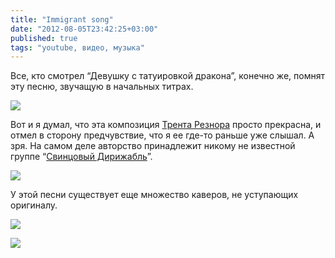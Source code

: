 ```yaml
---
title: "Immigrant song"
date: "2012-08-05T23:42:25+03:00"
published: true
tags: "youtube, видео, музыка"
---
```


Все, кто смотрел “Девушку с татуировкой дракона”, конечно же, помнят эту песню, звучащую в начальных титрах.

![](http://www.youtube.com/watch?v=ljbBayiWglg)

Вот и я думал, что эта композиция [Трента Резнора](http://en.wikipedia.org/wiki/Trent_Reznor) просто прекрасна, и отмел в сторону предчувствие, что я ее где-то раньше уже слышал. А зря. На самом деле авторство принадлежит никому не известной группе “[Свинцовый Дирижабль](http://en.wikipedia.org/wiki/Led_Zeppelin)”.

![](http://www.youtube.com/watch?v=nBmueYJ0VhA)

У этой песни существует еще множество каверов, не уступающих оригиналу.

![](http://www.youtube.com/watch?v=YDtkBSoVEL8)

![](http://www.youtube.com/watch?v=AT6LgTuW3tM)
